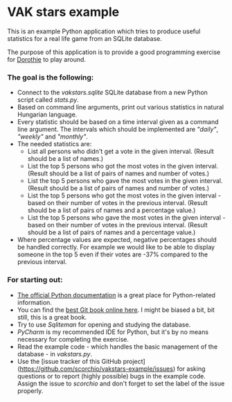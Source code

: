 # VAK stars example

This is an example Python application which tries to produce useful statistics for a real life game from an SQLite database.

The purpose of this application is to provide a good programming exercise for [Dorothie](http://github.com/Dorothie) to
play around.

### The goal is the following:

- Connect to the *vakstars.sqlite* SQLite database from a new Python script called *stats.py*.
- Based on command line arguments, print out various statistics in natural Hungarian language. 
- Every statistic should be based on a time interval given as a command line argument. The intervals which should be implemented are *"daily"*, *"weekly"* and *"monthly"*. 
- The needed statistics are:
    - List all persons who didn't get a vote in the given interval. (Result should be a list of names.)
    - List the top 5 persons who got the most votes in the given interval. (Result should be a list of pairs of names and number of votes.)
    - List the top 5 persons who gave the most votes in the given interval. (Result should be a list of pairs of names and number of votes.)
    - List the top 5 persons who got the most votes in the given interval - based on their number of votes in the previous interval. (Result should be a list of pairs of names and a percentage value.)
    - List the top 5 persons who gave the most votes in the given interval - based on their number of votes in the previous interval. (Result should be a list of pairs of names and a percentage value.)
- Where percentage values are expected, negative percentages should be handled correctly. For example we would like to be able to display someone in the top 5 even if their votes are -37% compared to the previous interval.

### For starting out:

- [The official Python documentation](www.python.org/doc/) is a great place for Python-related information.
- You can find the [best Git book online here](http://progit.org/book/). I might be biased a bit, bit still, this is a
great book.
- Try to use *Sqliteman* for opening and studying the database.
- *PyCharm* is my recommended IDE for Python, but it's by no means necessary for completing the exercise.
- Read the example code - which handles the basic management of the database - in *vakstars.py*.
- Use the [issue tracker of this GitHub project]
(https://github.com/scorchio/vakstars-example/issues) for asking questions or to report (highly possible) bugs in the example code. Assign the issue to *scorchio* and don't forget to set the label of the issue properly.


